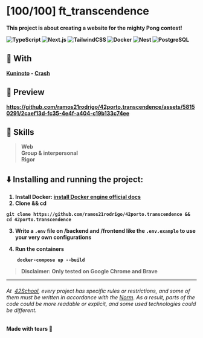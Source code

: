 # [100/100] ft_transcendence
<b> This project is about creating a website for the mighty Pong contest!<b>

![TypeScript](https://img.shields.io/badge/-TypeScript-3178C6?logo=TypeScript&logoColor=fff&style=flat")
![Next.js](https://img.shields.io/badge/-Next.js-000?logo=Next.js&style=plastic")
![TailwindCSS](https://img.shields.io/badge/-Tailwind-06B6D4?logo=TailwindCss&logoColor=fff&style=plastic")
![Docker](https://img.shields.io/badge/-Docker-2496ED?logo=Docker&logoColor=fff&style=flat")
![Nest](https://img.shields.io/badge/-Nestjs-E0234E?logo=Nestjs&style=flat")
![PostgreSQL](https://img.shields.io/badge/-PostgreSQL-4169E1?logo=PostgreSQL&logoColor=fff&style=flat")

## 🤝 With
[Kuninoto](https://github.com/Kuninoto/42_ft_transcendence) - [Crash](https://github.com/RealMadnessWorld)

## 👀 Preview
https://github.com/ramos21rodrigo/42porto.transcendence/assets/58150291/2caef13d-fc35-4e4f-a404-c19b133c74ee

## 🌟 Skills
> Web   
> Group & interpersonal   
> Rigor 

## ⬇️ Installing and running the project:
1. Install Docker: [install Docker engine official docs](https://docs.docker.com/engine/install/)
2. Clone && cd

```
git clone https://github.com/ramos21rodrigo/42porto.transcendence && cd 42porto.transcendence
 ```
3. Write a ` .env ` file on /backend and /frontend like the ` .env.example ` to use your very own configurations 

4. Run the containers
```
    docker-compose up --build
```
> Disclaimer: Only tested on Google Chrome and Brave
___
###### At  [42School](https://en.wikipedia.org/wiki/42_(school)), every project has specific rules or restrictions, and some of them must be written in accordance with the [Norm](https://github.com/42School/norminette). As a result, parts of the code could be more readable or explicit, and some used technologies could be different.
Made with tears 🥲

 
